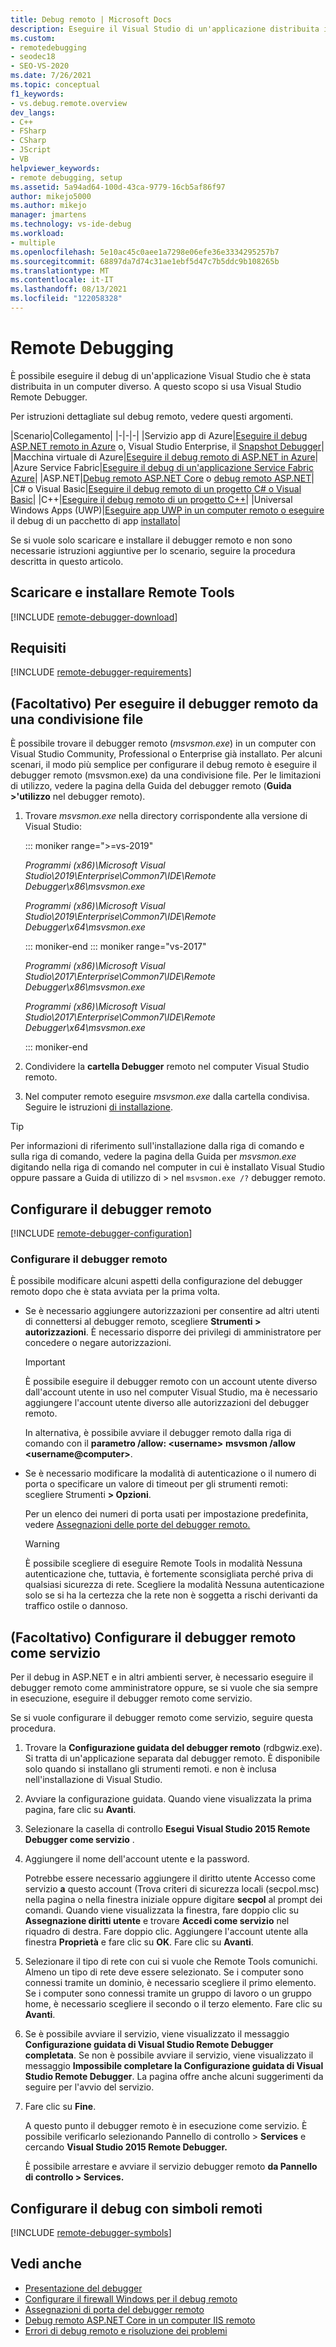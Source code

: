 ```yaml
---
title: Debug remoto | Microsoft Docs
description: Eseguire il Visual Studio di un'applicazione distribuita in un computer diverso usando Visual Studio debugger remoto.
ms.custom:
- remotedebugging
- seodec18
- SEO-VS-2020
ms.date: 7/26/2021
ms.topic: conceptual
f1_keywords:
- vs.debug.remote.overview
dev_langs:
- C++
- FSharp
- CSharp
- JScript
- VB
helpviewer_keywords:
- remote debugging, setup
ms.assetid: 5a94ad64-100d-43ca-9779-16cb5af86f97
author: mikejo5000
ms.author: mikejo
manager: jmartens
ms.technology: vs-ide-debug
ms.workload:
- multiple
ms.openlocfilehash: 5e10ac45c0aee1a7298e06efe36e3334295257b7
ms.sourcegitcommit: 68897da7d74c31ae1ebf5d47c7b5ddc9b108265b
ms.translationtype: MT
ms.contentlocale: it-IT
ms.lasthandoff: 08/13/2021
ms.locfileid: "122058328"
---
```

# <a name="remote-debugging"></a>Remote Debugging
È possibile eseguire il debug di un'applicazione Visual Studio che è stata distribuita in un computer diverso. A questo scopo si usa Visual Studio Remote Debugger.

Per istruzioni dettagliate sul debug remoto, vedere questi argomenti.

|Scenario|Collegamento|
|-|-|-|
|Servizio app di Azure|[Eseguire il debug ASP.NET remoto in Azure](../debugger/remote-debugging-azure.md) o, Visual Studio Enterprise, il [Snapshot Debugger](../debugger/debug-live-azure-applications.md)|
|Macchina virtuale di Azure|[Eseguire il debug remoto di ASP.NET in Azure](../debugger/remote-debugging-azure.md)|
|Azure Service Fabric|[Eseguire il debug di un'applicazione Service Fabric Azure](/azure/service-fabric/service-fabric-debugging-your-application#debug-a-remote-service-fabric-application)|
|ASP.NET|[Debug remoto ASP.NET Core](../debugger/remote-debugging-aspnet-on-a-remote-iis-computer.md) o [debug remoto ASP.NET](../debugger/remote-debugging-aspnet-on-a-remote-iis-7-5-computer.md)|
|C# o Visual Basic|[Eseguire il debug remoto di un progetto C# o Visual Basic](../debugger/remote-debugging-csharp.md)|
|C++|[Eseguire il debug remoto di un progetto C++](../debugger/remote-debugging-cpp.md)|
|Universal Windows Apps (UWP)|[Eseguire app UWP in un computer remoto o eseguire](../debugger/run-windows-store-apps-on-a-remote-machine.md) il debug di un pacchetto di app [installato](../debugger/debug-installed-app-package.md)|

Se si vuole solo scaricare e installare il debugger remoto e non sono necessarie istruzioni aggiuntive per lo scenario, seguire la procedura descritta in questo articolo.

## <a name="download-and-install-the-remote-tools"></a>Scaricare e installare Remote Tools

[!INCLUDE [remote-debugger-download](../debugger/includes/remote-debugger-download.md)]

## <a name="requirements"></a><a name="requirements_msvsmon"></a> Requisiti

[!INCLUDE [remote-debugger-requirements](../debugger/includes/remote-debugger-requirements.md)]

## <a name="optional-to-run-the-remote-debugger-from-a-file-share"></a><a name="fileshare_msvsmon"></a> (Facoltativo) Per eseguire il debugger remoto da una condivisione file

È possibile trovare il debugger remoto (*msvsmon.exe*) in un computer con Visual Studio Community, Professional o Enterprise già installato. Per alcuni scenari, il modo più semplice per configurare il debug remoto è eseguire il debugger remoto (msvsmon.exe) da una condivisione file. Per le limitazioni di utilizzo, vedere la pagina della Guida del debugger remoto (**Guida >'utilizzo** nel debugger remoto).

1. Trovare *msvsmon.exe* nella directory corrispondente alla versione di Visual Studio:

   ::: moniker range=">=vs-2019"

   *Programmi (x86)\Microsoft Visual Studio\2019\Enterprise\Common7\IDE\Remote Debugger\x86\msvsmon.exe*

   *Programmi (x86)\Microsoft Visual Studio\2019\Enterprise\Common7\IDE\Remote Debugger\x64\msvsmon.exe*

   ::: moniker-end
   ::: moniker range="vs-2017"

   *Programmi (x86)\Microsoft Visual Studio\2017\Enterprise\Common7\IDE\Remote Debugger\x86\msvsmon.exe*

   *Programmi (x86)\Microsoft Visual Studio\2017\Enterprise\Common7\IDE\Remote Debugger\x64\msvsmon.exe*

   ::: moniker-end

2. Condividere la **cartella Debugger** remoto nel computer Visual Studio remoto.

3. Nel computer remoto eseguire *msvsmon.exe* dalla cartella condivisa. Seguire le istruzioni [di installazione](#bkmk_setup).

> [!TIP]
> Per informazioni di riferimento sull'installazione dalla riga di comando e sulla riga di comando, vedere la pagina della Guida per *msvsmon.exe* digitando nella riga di comando nel computer in cui è installato Visual Studio oppure passare a Guida di utilizzo di > nel ``msvsmon.exe /?`` debugger remoto. 

## <a name="set-up-the-remote-debugger"></a><a name="bkmk_setup"></a> Configurare il debugger remoto

[!INCLUDE [remote-debugger-configuration](../debugger/includes/remote-debugger-configuration.md)]

### <a name="configure-the-remote-debugger"></a><a name="configure_msvsmon"></a> Configurare il debugger remoto
È possibile modificare alcuni aspetti della configurazione del debugger remoto dopo che è stata avviata per la prima volta.

- Se è necessario aggiungere autorizzazioni per consentire ad altri utenti di connettersi al debugger remoto, scegliere **Strumenti > autorizzazioni**. È necessario disporre dei privilegi di amministratore per concedere o negare autorizzazioni.

     > [!IMPORTANT]
     > È possibile eseguire il debugger remoto con un account utente diverso dall'account utente in uso nel computer Visual Studio, ma è necessario aggiungere l'account utente diverso alle autorizzazioni del debugger remoto.

     In alternativa, è possibile avviare il debugger remoto dalla riga di comando con il **parametro /allow: \<username>** **msvsmon /allow \<username@computer>**.

- Se è necessario modificare la modalità di autenticazione o il numero di porta o specificare un valore di timeout per gli strumenti remoti: scegliere Strumenti **> Opzioni**.

     Per un elenco dei numeri di porta usati per impostazione predefinita, vedere [Assegnazioni delle porte del debugger remoto.](../debugger/remote-debugger-port-assignments.md)

     > [!WARNING]
     > È possibile scegliere di eseguire Remote Tools in modalità Nessuna autenticazione che, tuttavia, è fortemente sconsigliata perché priva di qualsiasi sicurezza di rete. Scegliere la modalità Nessuna autenticazione solo se si ha la certezza che la rete non è soggetta a rischi derivanti da traffico ostile o dannoso.

## <a name="optional-configure-the-remote-debugger-as-a-service"></a><a name="bkmk_configureService"></a> (Facoltativo) Configurare il debugger remoto come servizio
Per il debug in ASP.NET e in altri ambienti server, è necessario eseguire il debugger remoto come amministratore oppure, se si vuole che sia sempre in esecuzione, eseguire il debugger remoto come servizio.

 Se si vuole configurare il debugger remoto come servizio, seguire questa procedura.

1. Trovare la **Configurazione guidata del debugger remoto** (rdbgwiz.exe). Si tratta di un'applicazione separata dal debugger remoto. È disponibile solo quando si installano gli strumenti remoti. e non è inclusa nell'installazione di Visual Studio.

2. Avviare la configurazione guidata. Quando viene visualizzata la prima pagina, fare clic su **Avanti**.

3. Selezionare la casella di controllo **Esegui Visual Studio 2015 Remote Debugger come servizio** .

4. Aggiungere il nome dell'account utente e la password.

    Potrebbe essere necessario aggiungere il diritto utente Accesso come servizio **a** questo account (Trova  criteri di sicurezza locali  (secpol.msc) nella pagina o nella finestra iniziale oppure digitare **secpol** al prompt dei comandi. Quando viene visualizzata la finestra, fare doppio clic su **Assegnazione diritti utente** e trovare **Accedi come servizio** nel riquadro di destra. Fare doppio clic. Aggiungere l'account utente alla finestra **Proprietà** e fare clic su **OK**. Fare clic su **Avanti**.

5. Selezionare il tipo di rete con cui si vuole che Remote Tools comunichi. Almeno un tipo di rete deve essere selezionato. Se i computer sono connessi tramite un dominio, è necessario scegliere il primo elemento. Se i computer sono connessi tramite un gruppo di lavoro o un gruppo home, è necessario scegliere il secondo o il terzo elemento. Fare clic su **Avanti**.

6. Se è possibile avviare il servizio, viene visualizzato il messaggio **Configurazione guidata di Visual Studio Remote Debugger completata**. Se non è possibile avviare il servizio, viene visualizzato il messaggio **Impossibile completare la Configurazione guidata di Visual Studio Remote Debugger**. La pagina offre anche alcuni suggerimenti da seguire per l'avvio del servizio.

7. Fare clic su **Fine**.

   A questo punto il debugger remoto è in esecuzione come servizio. È possibile verificarlo selezionando Pannello di controllo > **Services** e cercando **Visual Studio 2015 Remote Debugger.**

   È possibile arrestare e avviare il servizio debugger remoto **da Pannello di controllo > Services.**

## <a name="set-up-debugging-with-remote-symbols"></a>Configurare il debug con simboli remoti

[!INCLUDE [remote-debugger-symbols](../debugger/includes/remote-debugger-symbols.md)]

## <a name="see-also"></a>Vedi anche

- [Presentazione del debugger](../debugger/debugger-feature-tour.md)
- [Configurare il firewall Windows per il debug remoto](../debugger/configure-the-windows-firewall-for-remote-debugging.md)
- [Assegnazioni di porta del debugger remoto](../debugger/remote-debugger-port-assignments.md)
- [Debug remoto ASP.NET Core in un computer IIS remoto](../debugger/remote-debugging-aspnet-on-a-remote-iis-computer.md)
- [Errori di debug remoto e risoluzione dei problemi](../debugger/remote-debugging-errors-and-troubleshooting.md)